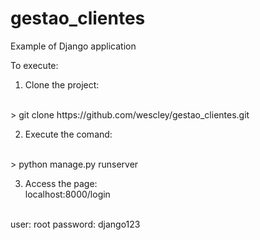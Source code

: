 # gestao_clientes
Example of Django application

To execute:

1. Clone the project:
<br>
> git clone https://github.com/wescley/gestao_clientes.git

2. Execute the comand:
<br> 
> python manage.py runserver

3. Access the page:<br>
localhost:8000/login

<br>
user: root
password: django123
